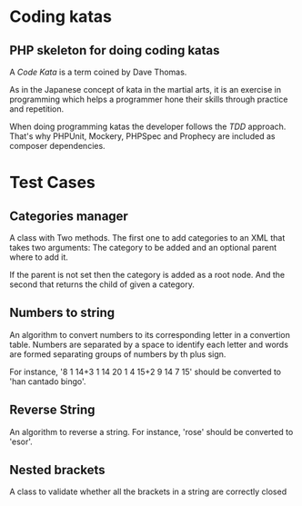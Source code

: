 Coding katas
============

PHP skeleton for doing coding katas
-----------------------------------

A *Code Kata* is a term coined by Dave Thomas.

As in the Japanese concept of kata in the martial arts, it is an exercise in programming which
helps a programmer hone their skills through practice and repetition.

When doing programming katas the developer follows the *TDD* approach. That's why PHPUnit, Mockery, PHPSpec and Prophecy are included as composer dependencies.

Test Cases
==========

Categories manager
------------------

A class with Two methods. The first one to add categories to an XML that takes two arguments: The category to be added and an optional parent where to add it.

If the parent is not set then the category is added as a root node.   And the second that returns the child of given a category.

Numbers to string
-----------------

An algorithm to convert numbers to its corresponding letter in a convertion table. Numbers are separated by a space to identify each letter and words are formed separating groups of numbers by th plus sign.

For instance, '8 1 14+3 1 14 20 1 4 15+2 9 14 7 15' should be converted to 'han cantado bingo'.

Reverse String
--------------

An algorithm to reverse a string.  For instance, 'rose' should be converted to 'esor'.

Nested brackets
---------------

A class to validate whether all the brackets in a string are correctly closed
